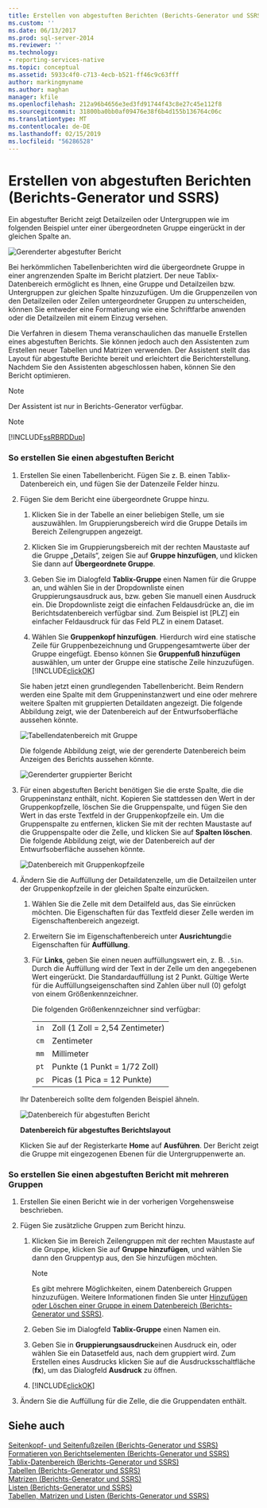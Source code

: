 ```yaml
---
title: Erstellen von abgestuften Berichten (Berichts-Generator und SSRS) | Microsoft-Dokumentation
ms.custom: ''
ms.date: 06/13/2017
ms.prod: sql-server-2014
ms.reviewer: ''
ms.technology:
- reporting-services-native
ms.topic: conceptual
ms.assetid: 5933c4f0-c713-4ecb-b521-ff46c9c63fff
author: markingmyname
ms.author: maghan
manager: kfile
ms.openlocfilehash: 212a96b4656e3ed3fd91744f43c8e27c45e112f8
ms.sourcegitcommit: 31800ba0bb0af09476e38f6b4d155b136764c06c
ms.translationtype: MT
ms.contentlocale: de-DE
ms.lasthandoff: 02/15/2019
ms.locfileid: "56286528"
---
```

# <a name="create-a-stepped-report-report-builder-and-ssrs"></a>Erstellen von abgestuften Berichten (Berichts-Generator und SSRS)
  Ein abgestufter Bericht zeigt Detailzeilen oder Untergruppen wie im folgenden Beispiel unter einer übergeordneten Gruppe eingerückt in der gleichen Spalte an.  
  
 ![Gerenderter abgestufter Bericht](../media/steppedreportrendered.gif "Rendered stepped report")  
  
 Bei herkömmlichen Tabellenberichten wird die übergeordnete Gruppe in einer angrenzenden Spalte im Bericht platziert. Der neue Tablix-Datenbereich ermöglicht es Ihnen, eine Gruppe und Detailzeilen bzw. Untergruppen zur gleichen Spalte hinzuzufügen. Um die Gruppenzeilen von den Detailzeilen oder Zeilen untergeordneter Gruppen zu unterscheiden, können Sie entweder eine Formatierung wie eine Schriftfarbe anwenden oder die Detailzeilen mit einem Einzug versehen.  
  
 Die Verfahren in diesem Thema veranschaulichen das manuelle Erstellen eines abgestuften Berichts. Sie können jedoch auch den Assistenten zum Erstellen neuer Tabellen und Matrizen verwenden. Der Assistent stellt das Layout für abgestufte Berichte bereit und erleichtert die Berichterstellung. Nachdem Sie den Assistenten abgeschlossen haben, können Sie den Bericht optimieren.  
  
> [!NOTE]  
>  Der Assistent ist nur in Berichts-Generator verfügbar.  
  
> [!NOTE]  
>  [!INCLUDE[ssRBRDDup](../../includes/ssrbrddup-md.md)]  
  
### <a name="to-create-a-stepped-report"></a>So erstellen Sie einen abgestuften Bericht  
  
1.  Erstellen Sie einen Tabellenbericht. Fügen Sie z. B. einen Tablix-Datenbereich ein, und fügen Sie der Datenzeile Felder hinzu.  
  
2.  Fügen Sie dem Bericht eine übergeordnete Gruppe hinzu.  
  
    1.  Klicken Sie in der Tabelle an einer beliebigen Stelle, um sie auszuwählen. Im Gruppierungsbereich wird die Gruppe Details im Bereich Zeilengruppen angezeigt.  
  
    2.  Klicken Sie im Gruppierungsbereich mit der rechten Maustaste auf die Gruppe „Details“, zeigen Sie auf **Gruppe hinzufügen**, und klicken Sie dann auf **Übergeordnete Gruppe**.  
  
    3.  Geben Sie im Dialogfeld **Tablix-Gruppe** einen Namen für die Gruppe an, und wählen Sie in der Dropdownliste einen Gruppierungsausdruck aus, bzw. geben Sie manuell einen Ausdruck ein. Die Dropdownliste zeigt die einfachen Feldausdrücke an, die im Berichtsdatenbereich verfügbar sind. Zum Beispiel ist [PLZ] ein einfacher Feldausdruck für das Feld PLZ in einem Dataset.  
  
    4.  Wählen Sie **Gruppenkopf hinzufügen**. Hierdurch wird eine statische Zeile für Gruppenbezeichnung und Gruppengesamtwerte über der Gruppe eingefügt. Ebenso können Sie **Gruppenfuß hinzufügen** auswählen, um unter der Gruppe eine statische Zeile hinzuzufügen. [!INCLUDE[clickOK](../../../includes/clickok-md.md)]  
  
     Sie haben jetzt einen grundlegenden Tabellenbericht. Beim Rendern werden eine Spalte mit dem Gruppeninstanzwert und eine oder mehrere weitere Spalten mit gruppierten Detaildaten angezeigt. Die folgende Abbildung zeigt, wie der Datenbereich auf der Entwurfsoberfläche aussehen könnte.  
  
     ![Tabellendatenbereich mit Gruppe](../media/tabledataregionwithgroup.gif "Table data region with group")  
  
     Die folgende Abbildung zeigt, wie der gerenderte Datenbereich beim Anzeigen des Berichts aussehen könnte.  
  
     ![Gerenderter gruppierter Bericht](../media/tablereportrendered.gif "Rendered grouped report")  
  
3.  Für einen abgestuften Bericht benötigen Sie die erste Spalte, die die Gruppeninstanz enthält, nicht. Kopieren Sie stattdessen den Wert in der Gruppenkopfzelle, löschen Sie die Gruppenspalte, und fügen Sie den Wert in das erste Textfeld in der Gruppenkopfzeile ein. Um die Gruppenspalte zu entfernen, klicken Sie mit der rechten Maustaste auf die Gruppenspalte oder die Zelle, und klicken Sie auf **Spalten löschen**. Die folgende Abbildung zeigt, wie der Datenbereich auf der Entwurfsoberfläche aussehen könnte.  
  
     ![Datenbereich mit Gruppenkopfzeile](../media/tabledataregiongroupheader.gif "Data region with group header row")  
  
4.  Ändern Sie die Auffüllung der Detaildatenzelle, um die Detailzeilen unter der Gruppenkopfzeile in der gleichen Spalte einzurücken.  
  
    1.  Wählen Sie die Zelle mit dem Detailfeld aus, das Sie einrücken möchten. Die Eigenschaften für das Textfeld dieser Zelle werden im Eigenschaftenbereich angezeigt.  
  
    2.  Erweitern Sie im Eigenschaftenbereich unter **Ausrichtung**die Eigenschaften für **Auffüllung**.  
  
    3.  Für **Links**, geben Sie einen neuen auffüllungswert ein, z. B. `.5in`. Durch die Auffüllung wird der Text in der Zelle um den angegebenen Wert eingerückt. Die Standardauffüllung ist 2 Punkt. Gültige Werte für die Auffüllungseigenschaften sind Zahlen über null (0) gefolgt von einem Größenkennzeichner.  
  
         Die folgenden Größenkennzeichner sind verfügbar:  
  
        |||  
        |-|-|  
        |`in`|Zoll (1 Zoll = 2,54 Zentimeter)|  
        |`cm`|Zentimeter|  
        |`mm`|Millimeter|  
        |`pt`|Punkte (1 Punkt = 1/72 Zoll)|  
        |`pc`|Picas (1 Pica = 12 Punkte)|  
  
     Ihr Datenbereich sollte dem folgenden Beispiel ähneln.  
  
     ![Datenbereich für abgestuften Bericht](../media/steppedreportdataregion.gif "Data region for stepped report")  
  
     **Datenbereich für abgestuftes Berichtslayout**  
  
     Klicken Sie auf der Registerkarte **Home** auf **Ausführen**. Der Bericht zeigt die Gruppe mit eingezogenen Ebenen für die Untergruppenwerte an.  
  
### <a name="to-create-a-stepped-report-with-multiple-groups"></a>So erstellen Sie einen abgestuften Bericht mit mehreren Gruppen  
  
1.  Erstellen Sie einen Bericht wie in der vorherigen Vorgehensweise beschrieben.  
  
2.  Fügen Sie zusätzliche Gruppen zum Bericht hinzu.  
  
    1.  Klicken Sie im Bereich Zeilengruppen mit der rechten Maustaste auf die Gruppe, klicken Sie auf **Gruppe hinzufügen**, und wählen Sie dann den Gruppentyp aus, den Sie hinzufügen möchten.  
  
        > [!NOTE]  
        >  Es gibt mehrere Möglichkeiten, einem Datenbereich Gruppen hinzuzufügen. Weitere Informationen finden Sie unter [Hinzufügen oder Löschen einer Gruppe in einem Datenbereich &#40;Berichts-Generator und SSRS&#41;](add-or-delete-a-group-in-a-data-region-report-builder-and-ssrs.md).  
  
    2.  Geben Sie im Dialogfeld **Tablix-Gruppe** einen Namen ein.  
  
    3.  Geben Sie in **Gruppierungsausdruck**einen Ausdruck ein, oder wählen Sie ein Datasetfeld aus, nach dem gruppiert wird. Zum Erstellen eines Ausdrucks klicken Sie auf die Ausdrucksschaltfläche (**fx**), um das Dialogfeld **Ausdruck** zu öffnen.  
  
    4.  [!INCLUDE[clickOK](../../../includes/clickok-md.md)]  
  
3.  Ändern Sie die Auffüllung für die Zelle, die die Gruppendaten enthält.  
  
## <a name="see-also"></a>Siehe auch  
 [Seitenkopf- und Seitenfußzeilen &#40;Berichts-Generator und SSRS&#41;](page-headers-and-footers-report-builder-and-ssrs.md)   
 [Formatieren von Berichtselementen &#40;Berichts-Generator und SSRS&#41;](formatting-report-items-report-builder-and-ssrs.md)   
 [Tablix-Datenbereich &#40;Berichts-Generator und SSRS&#41;](../tablix-data-region-report-builder-and-ssrs.md)   
 [Tabellen (Berichts-Generator und SSRS)](tables-report-builder-and-ssrs.md)   
 [Matrizen (Berichts-Generator und SSRS)](create-a-matrix-report-builder-and-ssrs.md)   
 [Listen (Berichts-Generator und SSRS)](create-invoices-and-forms-with-lists-report-builder-and-ssrs.md)   
 [Tabellen, Matrizen und Listen &#40;Berichts-Generator und SSRS&#41;](tables-matrices-and-lists-report-builder-and-ssrs.md)  
  
  
